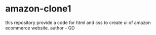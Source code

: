 # amazon-clone1
this repository provide a code for html and css  to create ui of amazon ecommerce website.
author - GD
